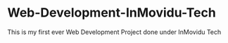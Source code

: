 # Web-Development-InMovidu-Tech
This is my first ever Web Development Project done under InMovidu Tech
